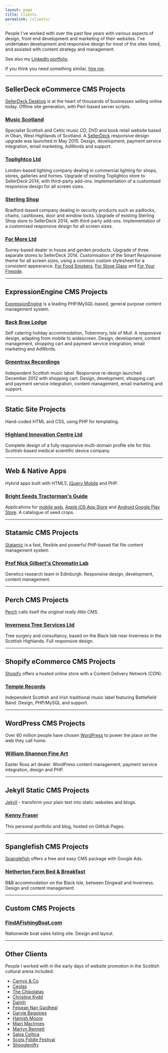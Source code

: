 ```yaml
---
layout: page
title: Clients
permalink: /clients/
---
```

People I've worked with over the past few years with various aspects of design, front end development and marketing of their websites.  I've undertaken development and responsive design for most of the sites listed, and assisted with content strategy and management. 

See also my [LinkedIn portfolio](https://www.linkedin.com/in/kennyfraser).

If you think you need something similar, [hire me](/hire-me).

---

## SellerDeck eCommerce CMS Projects

[SellerDeck Desktop](http://www.sellerdeck.co.uk/index.php/ecommerce-software/category/sellerdeck-desktop) is at the heart of thousands of businesses selling online today.  Offline site generation, with Perl-based server scripts. 

### <a href="http://www.musicscotland.com" title="Music Scotland Scottish Music" rel="external nofollow">Music Scotland</a>

Specialist Scottish and Celtic music CD, DVD and book retail website based in Oban, West Highlands of Scotland. A <a href="http://www.sellerdeck.co.uk/index.php/ecommerce-software/category/sellerdeck-2014" rel="external nofollow">SellerDeck</a> responsive design upgrade was launched in May 2015. Design, development, payment service integration, email marketing, AdWords and support.

### <a href="http://www.toplightco.com/" title="Toplightco" rel="external nofollow">Toplightco Ltd</a>

London-based lighting company dealing in commercial lighting for shops, stores, galleries and homes. Upgrade of existing Toplightco store to SellerDeck 2014, with third-party add-ons. Implementation of a customised responsive design for all screen sizes.

### <a href="http://www.sterlingshop.co.uk/" title="Sterling Shop" rel="external nofollow">Sterling Shop</a>

Bradford-based company dealing in security products such as padlocks, chains, cashboxes, door and window locks. Upgrade of existing Sterling Shop store to SellerDeck 2014, with third-party add-ons. Implementation of a customised responsive design for all screen sizes.

### <a href="http://www.forfoodsmokers.co.uk/" title="For Food Smokers" rel="external nofollow">For More Ltd</a>

Surrey-based dealer in house and garden products. Upgrade of three separate stores to SellerDeck 2014. Customisation of the Smart Responsive theme for all screen sizes, using a common custom stylesheet for a consistent appearance. <a href="http://www.forfoodsmokers.co.uk/" title="For Food Smokers" rel="external nofollow">For Food Smokers</a>, <a href="http://www.forstoveglass.co.uk/" title="For Stove Glass" rel="external nofollow">For Stove Glass</a> and <a href="http://www.foryourfireside.co.uk/" title="For Your Fireside" rel="external nofollow">For Your Fireside</a>.

---

## ExpressionEngine CMS Projects

[ExpressionEngine](https://ellislab.com/expressionengine) is a leading PHP/MySQL-based, general purpose content management system.

### <a href="http://mull.co" title="Back Brae Lodge, Tobermory" rel="external">Back Brae Lodge</a>

Self catering holiday accommodation, Tobermory, Isle of Mull.  A responsive design, adapting from mobile to widescreen. Design, development, content management, shopping cart and payment service integration, email marketing and AdWords.

### <a href="http://www.greentrax.com" title="Greentrax Recordings" rel="external nofollow">Greentrax Recordings</a>

Independent Scottish music label.  Responsive re-design launched December 2012 with shopping cart. Design, development, shopping cart and payment service integration, content management, email marketing and support.

---

## Static Site Projects

Hand-coded HTML and CSS, using PHP for templating.

### <a href="http://www.highland-innovation.com" title="Highland Innovation Centre Ltd" rel="external nofollow">Highland Innovation Centre Ltd</a>

Complete design of a fully responsive multi-domain profile site for this Scottish-based medical scientific device company.

---

## Web & Native Apps

Hybrid apps built with HTML5, [jQuery Mobile](https://jquerymobile.com/) and PHP.

### <a href="http://m.brightseeds.co.uk/" title="Bright Seeds Tractorman's Guide" rel="external nofollow">Bright Seeds Tractorman's Guide</a>

Applications for <a href="http://m.brightseeds.co.uk/" title="Bright Seeds Tractorman's Guide web app" rel="external nofollow">mobile web</a>, <a href="https://itunes.apple.com/us/app/bright-seeds/id1008080993" title="Bright Seeds Tractorman's Guide for iOS" rel="external nofollow">Apple iOS App Store</a> and <a href="https://play.google.com/store/apps/details?id=co.uk.brightseeds.ios" title="Bright Seeds Tractorman's Guide for Android" rel="external nofollow">Android Google Play Store</a>. A catalogue of seed crops. 

---

## Statamic CMS Projects

[Statamic](http://statamic.com/) is a fast, flexible and powerful PHP-based flat file content management system.

### <a href="http://chromatinlab.org" title="Prof Nick Gilbert's Chromatin Lab" rel="external nofollow">Prof Nick Gilbert's Chromatin Lab</a>

Genetics research team in Edinburgh.  Responsive design, development, content management.

---

## Perch CMS Projects

[Perch](https://grabaperch.com/) calls itself *the original really little CMS*.

### <a href="http://invernesstreeservices.com" title="Inverness Tree Services" rel="external nofollow">Inverness Tree Services Ltd</a>

Tree surgery and consultancy, based on the Black Isle near Inverness in the Scottish Highlands.  Full responsive design.

---

## Shopify eCommerce CMS Projects

[Shopify](https://www.shopify.co.uk/) offers a hosted online store with a Content Delivery Network (CDN).

### <a href="http://www.templerecords.co.uk" title="Temple Records" rel="external nofollow">Temple Records</a>

Independent Scottish and Irish traditional music label featuring Battlefield Band. Design, PHP/MySQL and support.

---

## WordPress CMS Projects

Over 60 million people have chosen [WordPress](https://wordpress.org/) to power the place on the web they call home.
		
### <a href="http://originalscottishart.com" title="William Shannon Fine Art" rel="external nofollow">William Shannon Fine Art</a>

Easter Ross art dealer. WordPress content management, payment service integration, design and PHP.

---

## Jekyll Static CMS Projects

[Jekyll](https://jekyllrb.com/) - transform your plain text into static websites and blogs.
		
### <a href="http://kennyfraser.com" title="Kenny Fraser">Kenny Fraser</a>

This personal portfolio and blog, hosted on GitHub Pages.

---

## Spanglefish CMS Projects

[Spanglefish](http://www.spanglefish.com/) offers a free and easy CMS package with Google Ads.

### <a href="http://www.nethertonfarm.co.uk" title="Netherton Farm B&amp;B" rel="external nofollow">Netherton Farm Bed & Breakfast</a>

B&B accommodation on the Black Isle, between Dingwall and Inverness. Design and content management.

---

## Custom CMS Projects

### <a href="http://www.findafishingboat.com/" title="FindAFishingBoat.com" rel="external nofollow">FindAFishingBoat.com</a>

Nationwide boat sales listing site.  Design and layout.

---

## Other Clients

People I worked with in the early days of website promotion in the Scottish cultural arena included:
 
- <a href="http://www.carnyxscotland.co.uk/" rel="external nofollow">Carnyx &amp; Co</a>
- <a href="http://www.ceolas.co.uk/" rel="external nofollow">Ceolas</a>
- <a href="http://www.chipolatas.com/" rel="external nofollow">The Chipolatas</a>
- <a href="http://www.christinekydd.com/" rel="external nofollow">Christine Kydd</a>
- <a href="http://www.daimh.net/" rel="external nofollow">Daimh</a>
- <a href="http://www.feisean.org/" rel="external nofollow">Feisean Nan Gaidheal</a>
- <a href="http://www.garviebagpipes.co.uk/" rel="external nofollow">Garvie Bagpipes</a>
- <a href="http://www.hamishmoore.org/" rel="external nofollow">Hamish Moore</a>
- <a href="http://www.mairimacinnes.com/" rel="external nofollow">Mairi MacInnes</a>
- <a href="http://www.martynbennett.com/" rel="external nofollow">Martyn Bennett</a>
- <a href="http://www.salsaceltica.com/" rel="external nofollow">Salsa Celtica</a>
- <a href="http://www.scotsfiddlefestival.com/" rel="external nofollow">Scots Fiddle Festival</a>
- <a href="http://www.shoogle.com/" rel="external nofollow">Shooglenifty</a>
